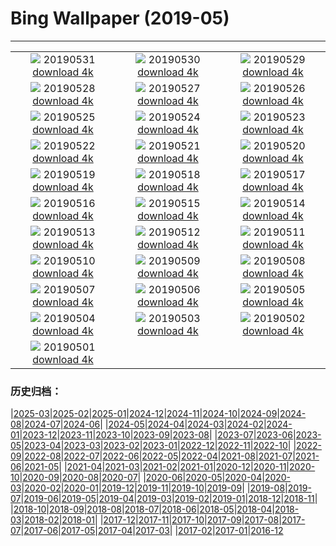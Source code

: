 # Bing Wallpaper (2019-05)
**************
| | | |
| :----: | :----: | :----: |
| ![](https://www.bing.com/th?id=OHR.HighTrestleTrail_ZH-CN4499525731_1920x1080.jpg) 20190531 [download 4k](https://www.bing.com/th?id=OHR.HighTrestleTrail_ZH-CN4499525731_UHD.jpg) | ![](https://www.bing.com/th?id=OHR.ZumwaltPrairie_ZH-CN4572430876_1920x1080.jpg) 20190530 [download 4k](https://www.bing.com/th?id=OHR.ZumwaltPrairie_ZH-CN4572430876_UHD.jpg) | ![](https://www.bing.com/th?id=OHR.Manhattanhenge_ZH-CN4659585143_1920x1080.jpg) 20190529 [download 4k](https://www.bing.com/th?id=OHR.Manhattanhenge_ZH-CN4659585143_UHD.jpg) |
| ![](https://www.bing.com/th?id=OHR.BlumenwieseNRW_ZH-CN4774429225_1920x1080.jpg) 20190528 [download 4k](https://www.bing.com/th?id=OHR.BlumenwieseNRW_ZH-CN4774429225_UHD.jpg) | ![](https://www.bing.com/th?id=OHR.NFLDfog_ZH-CN4846953507_1920x1080.jpg) 20190527 [download 4k](https://www.bing.com/th?id=OHR.NFLDfog_ZH-CN4846953507_UHD.jpg) | ![](https://www.bing.com/th?id=OHR.PittingGalesPoint_ZH-CN4893591142_1920x1080.jpg) 20190526 [download 4k](https://www.bing.com/th?id=OHR.PittingGalesPoint_ZH-CN4893591142_UHD.jpg) |
| ![](https://www.bing.com/th?id=OHR.MarathonduMont_ZH-CN5049722437_1920x1080.jpg) 20190525 [download 4k](https://www.bing.com/th?id=OHR.MarathonduMont_ZH-CN5049722437_UHD.jpg) | ![](https://www.bing.com/th?id=OHR.CapeMayWarbler_ZH-CN5148312890_1920x1080.jpg) 20190524 [download 4k](https://www.bing.com/th?id=OHR.CapeMayWarbler_ZH-CN5148312890_UHD.jpg) | ![](https://www.bing.com/th?id=OHR.MacmillanForest_ZH-CN5295176479_1920x1080.jpg) 20190523 [download 4k](https://www.bing.com/th?id=OHR.MacmillanForest_ZH-CN5295176479_UHD.jpg) |
| ![](https://www.bing.com/th?id=OHR.CuracaoTurtle_ZH-CN5468901173_1920x1080.jpg) 20190522 [download 4k](https://www.bing.com/th?id=OHR.CuracaoTurtle_ZH-CN5468901173_UHD.jpg) | ![](https://www.bing.com/th?id=OHR.SeaCliffBridge_ZH-CN5362667487_1920x1080.jpg) 20190521 [download 4k](https://www.bing.com/th?id=OHR.SeaCliffBridge_ZH-CN5362667487_UHD.jpg) | ![](https://www.bing.com/th?id=OHR.CRDelta_ZH-CN5088201492_1920x1080.jpg) 20190520 [download 4k](https://www.bing.com/th?id=OHR.CRDelta_ZH-CN5088201492_UHD.jpg) |
| ![](https://www.bing.com/th?id=OHR.BeeWeek_ZH-CN4917222816_1920x1080.jpg) 20190519 [download 4k](https://www.bing.com/th?id=OHR.BeeWeek_ZH-CN4917222816_UHD.jpg) | ![](https://www.bing.com/th?id=OHR.Ghyakar_ZH-CN4631836915_1920x1080.jpg) 20190518 [download 4k](https://www.bing.com/th?id=OHR.Ghyakar_ZH-CN4631836915_UHD.jpg) | ![](https://www.bing.com/th?id=OHR.BluebellBeech_ZH-CN8269343251_1920x1080.jpg) 20190517 [download 4k](https://www.bing.com/th?id=OHR.BluebellBeech_ZH-CN8269343251_UHD.jpg) |
| ![](https://www.bing.com/th?id=OHR.BicycleRelief_ZH-CN4483533362_1920x1080.jpg) 20190516 [download 4k](https://www.bing.com/th?id=OHR.BicycleRelief_ZH-CN4483533362_UHD.jpg) | ![](https://www.bing.com/th?id=OHR.xiaoicepainting_ZH-CN8581660984_1920x1080.jpg) 20190515 [download 4k](https://www.bing.com/th?id=OHR.xiaoicepainting_ZH-CN8581660984_UHD.jpg) | ![](https://www.bing.com/th?id=OHR.JasperCub_ZH-CN4314891686_1920x1080.jpg) 20190514 [download 4k](https://www.bing.com/th?id=OHR.JasperCub_ZH-CN4314891686_UHD.jpg) |
| ![](https://www.bing.com/th?id=OHR.BlueCannes_ZH-CN1811852585_1920x1080.jpg) 20190513 [download 4k](https://www.bing.com/th?id=OHR.BlueCannes_ZH-CN1811852585_UHD.jpg) | ![](https://www.bing.com/th?id=OHR.PineLogSP_ZH-CN1105763820_1920x1080.jpg) 20190512 [download 4k](https://www.bing.com/th?id=OHR.PineLogSP_ZH-CN1105763820_UHD.jpg) | ![](https://www.bing.com/th?id=OHR.PipingPlover_ZH-CN0992806167_1920x1080.jpg) 20190511 [download 4k](https://www.bing.com/th?id=OHR.PipingPlover_ZH-CN0992806167_UHD.jpg) |
| ![](https://www.bing.com/th?id=OHR.ZaanseSchans_ZH-CN5665496862_1920x1080.jpg) 20190510 [download 4k](https://www.bing.com/th?id=OHR.ZaanseSchans_ZH-CN5665496862_UHD.jpg) | ![](https://www.bing.com/th?id=OHR.ChannelIslandFox_ZH-CN5568101953_1920x1080.jpg) 20190509 [download 4k](https://www.bing.com/th?id=OHR.ChannelIslandFox_ZH-CN5568101953_UHD.jpg) | ![](https://www.bing.com/th?id=OHR.SerengetiZebra_ZH-CN9007197602_1920x1080.jpg) 20190508 [download 4k](https://www.bing.com/th?id=OHR.SerengetiZebra_ZH-CN9007197602_UHD.jpg) |
| ![](https://www.bing.com/th?id=OHR.LightHouseNS_ZH-CN9060766128_1920x1080.jpg) 20190507 [download 4k](https://www.bing.com/th?id=OHR.LightHouseNS_ZH-CN9060766128_UHD.jpg) | ![](https://www.bing.com/th?id=OHR.StMaryFalls_ZH-CN8917284967_1920x1080.jpg) 20190506 [download 4k](https://www.bing.com/th?id=OHR.StMaryFalls_ZH-CN8917284967_UHD.jpg) | ![](https://www.bing.com/th?id=OHR.NCFireweed_ZH-CN8827671063_1920x1080.jpg) 20190505 [download 4k](https://www.bing.com/th?id=OHR.NCFireweed_ZH-CN8827671063_UHD.jpg) |
| ![](https://www.bing.com/th?id=OHR.AmericanCulturalCapital_ZH-CN8717487767_1920x1080.jpg) 20190504 [download 4k](https://www.bing.com/th?id=OHR.AmericanCulturalCapital_ZH-CN8717487767_UHD.jpg) | ![](https://www.bing.com/th?id=OHR.SkelligMichael_ZH-CN8635121409_1920x1080.jpg) 20190503 [download 4k](https://www.bing.com/th?id=OHR.SkelligMichael_ZH-CN8635121409_UHD.jpg) | ![](https://www.bing.com/th?id=OHR.MargaretRiverVineyards_ZH-CN8547374435_1920x1080.jpg) 20190502 [download 4k](https://www.bing.com/th?id=OHR.MargaretRiverVineyards_ZH-CN8547374435_UHD.jpg) |
| ![](https://www.bing.com/th?id=OHR.RuffLek_ZH-CN8485019267_1920x1080.jpg) 20190501 [download 4k](https://www.bing.com/th?id=OHR.RuffLek_ZH-CN8485019267_UHD.jpg) |  |  |

### 历史归档：

|[2025-03](2025-03/2025-03.md)|[2025-02](2025-02/2025-02.md)|[2025-01](2025-01/2025-01.md)|[2024-12](2024-12/2024-12.md)|[2024-11](2024-11/2024-11.md)|[2024-10](2024-10/2024-10.md)|[2024-09](2024-09/2024-09.md)|[2024-08](2024-08/2024-08.md)|[2024-07](2024-07/2024-07.md)|[2024-06](2024-06/2024-06.md)|
|[2024-05](2024-05/2024-05.md)|[2024-04](2024-04/2024-04.md)|[2024-03](2024-03/2024-03.md)|[2024-02](2024-02/2024-02.md)|[2024-01](2024-01/2024-01.md)|[2023-12](2023-12/2023-12.md)|[2023-11](2023-11/2023-11.md)|[2023-10](2023-10/2023-10.md)|[2023-09](2023-09/2023-09.md)|[2023-08](2023-08/2023-08.md)|
|[2023-07](2023-07/2023-07.md)|[2023-06](2023-06/2023-06.md)|[2023-05](2023-05/2023-05.md)|[2023-04](2023-04/2023-04.md)|[2023-03](2023-03/2023-03.md)|[2023-02](2023-02/2023-02.md)|[2023-01](2023-01/2023-01.md)|[2022-12](2022-12/2022-12.md)|[2022-11](2022-11/2022-11.md)|[2022-10](2022-10/2022-10.md)|
|[2022-09](2022-09/2022-09.md)|[2022-08](2022-08/2022-08.md)|[2022-07](2022-07/2022-07.md)|[2022-06](2022-06/2022-06.md)|[2022-05](2022-05/2022-05.md)|[2022-04](2022-04/2022-04.md)|[2021-08](2021-08/2021-08.md)|[2021-07](2021-07/2021-07.md)|[2021-06](2021-06/2021-06.md)|[2021-05](2021-05/2021-05.md)|
|[2021-04](2021-04/2021-04.md)|[2021-03](2021-03/2021-03.md)|[2021-02](2021-02/2021-02.md)|[2021-01](2021-01/2021-01.md)|[2020-12](2020-12/2020-12.md)|[2020-11](2020-11/2020-11.md)|[2020-10](2020-10/2020-10.md)|[2020-09](2020-09/2020-09.md)|[2020-08](2020-08/2020-08.md)|[2020-07](2020-07/2020-07.md)|
|[2020-06](2020-06/2020-06.md)|[2020-05](2020-05/2020-05.md)|[2020-04](2020-04/2020-04.md)|[2020-03](2020-03/2020-03.md)|[2020-02](2020-02/2020-02.md)|[2020-01](2020-01/2020-01.md)|[2019-12](2019-12/2019-12.md)|[2019-11](2019-11/2019-11.md)|[2019-10](2019-10/2019-10.md)|[2019-09](2019-09/2019-09.md)|
|[2019-08](2019-08/2019-08.md)|[2019-07](2019-07/2019-07.md)|[2019-06](2019-06/2019-06.md)|[2019-05](2019-05/2019-05.md)|[2019-04](2019-04/2019-04.md)|[2019-03](2019-03/2019-03.md)|[2019-02](2019-02/2019-02.md)|[2019-01](2019-01/2019-01.md)|[2018-12](2018-12/2018-12.md)|[2018-11](2018-11/2018-11.md)|
|[2018-10](2018-10/2018-10.md)|[2018-09](2018-09/2018-09.md)|[2018-08](2018-08/2018-08.md)|[2018-07](2018-07/2018-07.md)|[2018-06](2018-06/2018-06.md)|[2018-05](2018-05/2018-05.md)|[2018-04](2018-04/2018-04.md)|[2018-03](2018-03/2018-03.md)|[2018-02](2018-02/2018-02.md)|[2018-01](2018-01/2018-01.md)|
|[2017-12](2017-12/2017-12.md)|[2017-11](2017-11/2017-11.md)|[2017-10](2017-10/2017-10.md)|[2017-09](2017-09/2017-09.md)|[2017-08](2017-08/2017-08.md)|[2017-07](2017-07/2017-07.md)|[2017-06](2017-06/2017-06.md)|[2017-05](2017-05/2017-05.md)|[2017-04](2017-04/2017-04.md)|[2017-03](2017-03/2017-03.md)|
|[2017-02](2017-02/2017-02.md)|[2017-01](2017-01/2017-01.md)|[2016-12](2016-12/2016-12.md)